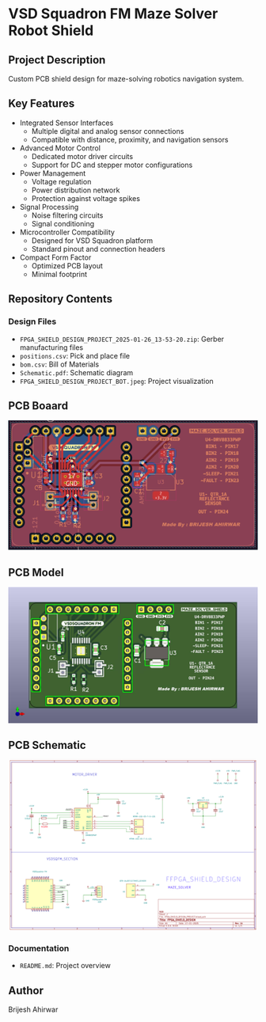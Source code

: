 # VSD Squadron FM Maze Solver Robot Shield

## Project Description
Custom PCB shield design for maze-solving robotics navigation system.

## Key Features
- Integrated Sensor Interfaces
  - Multiple digital and analog sensor connections
  - Compatible with distance, proximity, and navigation sensors
- Advanced Motor Control
  - Dedicated motor driver circuits
  - Support for DC and stepper motor configurations
- Power Management
  - Voltage regulation
  - Power distribution network
  - Protection against voltage spikes
- Signal Processing
  - Noise filtering circuits
  - Signal conditioning
- Microcontroller Compatibility
  - Designed for VSD Squadron platform
  - Standard pinout and connection headers
- Compact Form Factor
  - Optimized PCB layout
  - Minimal footprint

## Repository Contents

### Design Files
- `FPGA_SHIELD_DESIGN_PROJECT_2025-01-26_13-53-20.zip`: Gerber manufacturing files
- `positions.csv`: Pick and place file
- `bom.csv`: Bill of Materials
- `Schematic.pdf`: Schematic diagram
- `FPGA_SHIELD_DESIGN_PROJECT_BOT.jpeg`: Project visualization
## PCB Boaard
![image alt](https://github.com/brijeshahirwar100/Maze_Solver_Shield_VSDSquadron/blob/7d656eb4355c412ed02001304fc00be53a3899ed/production/PCB.png)
## PCB Model
![image alt](https://github.com/brijeshahirwar100/Maze_Solver_Shield_VSDSquadron/blob/2223841f5d3a7a0c66e431b4d7378b820afef8af/production/FPGA_SHIELD_DESIGN_PROJECT_TOP.jpg)
## PCB Schematic
![image alt](https://github.com/brijeshahirwar100/Maze_Solver_Shield_VSDSquadron/blob/c8534ad577e945810e3fc5ec13d8f2001185c8bc/production/Schematic.png)

### Documentation
- `README.md`: Project overview

## Author
Brijesh Ahirwar

